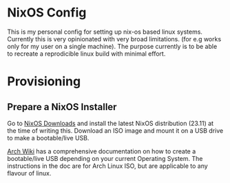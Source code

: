 # NixOS Config

This is my personal config for setting up nix-os based linux systems. Currently this is very opinionated with very broad limitations. (for e.g works only for my user on a single machine). The purpose currently is to be able to recreate a reprodicible linux build with minimal effort. 

# Provisioning

## Prepare a NixOS Installer

Go to [NixOS Downloads](https://nixos.org/download/#) and install the latest NixOS distribution (23.11) at the time of writing this. Download an ISO image and mount it on a USB drive to make a bootable/live USB.

[Arch Wiki](https://wiki.archlinux.org/title/USB_flash_installation_medium) has a comprehensive documentation on how to create a bootable/live USB depending on your current Operating System. The instructions in the doc are for Arch Linux ISO, but are applicable to any flavour of linux. 

